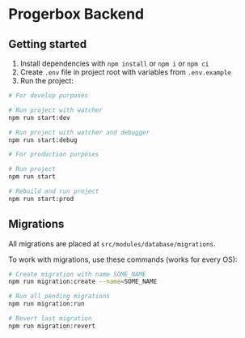 # Progerbox Backend

## Getting started

1. Install dependencies with `npm install` or `npm i` or `npm ci`
2. Create `.env` file in project root with variables from `.env.example`
3. Run the project:
```bash
# For develop purposes

# Run project with watcher
npm run start:dev

# Run project with watcher and debugger
npm run start:debug

# For production purposes

# Run project
npm run start

# Rebuild and run project
npm run start:prod
```

## Migrations
All migrations are placed at `src/modules/database/migrations`.

To work with migrations, use these commands (works for every OS):
```bash
# Create migration with name SOME_NAME
npm run migration:create --name=SOME_NAME

# Run all pending migrations
npm run migration:run

# Revert last migration
npm run migration:revert
```
